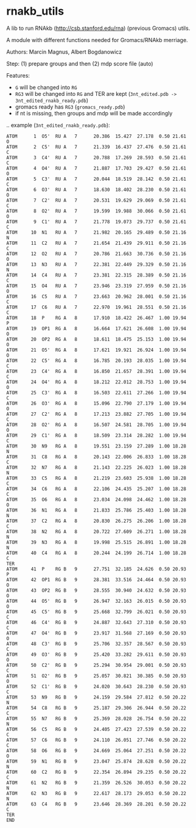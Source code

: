 rnakb_utils
========================
A lib to run RNAkb (http://csb.stanford.edu/rna) (previous Gromacs) utils.

A module with different functions needed for Gromacs/RNAkb merriage.

Authors: Marcin Magnus, Albert Bogdanowicz

Step: (1) prepare groups and then (2) mdp score file (auto)

Features:

- `G` will be changed into `RG`
- `RG3`  will be changed into `RG` and TER are kept (`3nt_edited.pdb -> 3nt_edited_rnakb_ready.pdb`) 
- gromacs ready has `RG3` (`gromacs_ready.pdb`)
- if nt is missing, then groups and mdp will be made accordingly

.. example (`3nt_edited_rnakb_ready.pdb`):

    ATOM      1  O5'  RU A   7      20.386  15.427  27.178  0.50 21.61           O
    ATOM      2  C5'  RU A   7      21.339  16.437  27.476  0.50 21.61           C
    ATOM      3  C4'  RU A   7      20.788  17.269  28.593  0.50 21.61           C
    ATOM      4  O4'  RU A   7      21.887  17.703  29.427  0.50 21.61           O
    ATOM      5  C3'  RU A   7      20.044  18.519  28.142  0.50 21.61           C
    ATOM      6  O3'  RU A   7      18.630  18.402  28.230  0.50 21.61           O
    ATOM      7  C2'  RU A   7      20.531  19.629  29.069  0.50 21.61           C
    ATOM      8  O2'  RU A   7      19.599  19.988  30.066  0.50 21.61           O
    ATOM      9  C1'  RU A   7      21.778  19.073  29.737  0.50 21.61           C
    ATOM     10  N1   RU A   7      21.982  20.165  29.489  0.50 21.16           N
    ATOM     11  C2   RU A   7      21.654  21.439  29.911  0.50 21.16           C
    ATOM     12  O2   RU A   7      20.786  21.663  30.736  0.50 21.16           O
    ATOM     13  N3   RU A   7      22.381  22.449  29.329  0.50 21.16           N
    ATOM     14  C4   RU A   7      23.381  22.315  28.389  0.50 21.16           C
    ATOM     15  O4   RU A   7      23.946  23.319  27.959  0.50 21.16           O
    ATOM     16  C5   RU A   7      23.663  20.962  28.001  0.50 21.16           C
    ATOM     17  C6   RU A   7      22.970  19.961  28.551  0.50 21.16           C
    ATOM     18  P    RG A   8      17.910  18.422  26.467  1.00 19.94           P
    ATOM     19  OP1  RG A   8      16.664  17.621  26.608  1.00 19.94           O
    ATOM     20  OP2  RG A   8      18.611  18.475  25.153  1.00 19.94           O
    ATOM     21  O5'  RG A   8      17.621  19.921  26.924  1.00 19.94           O
    ATOM     22  C5'  RG A   8      16.785  20.193  28.035  1.00 19.94           C
    ATOM     23  C4'  RG A   8      16.850  21.657  28.391  1.00 19.94           C
    ATOM     24  O4'  RG A   8      18.212  22.012  28.753  1.00 19.94           O
    ATOM     25  C3'  RG A   8      16.503  22.611  27.266  1.00 19.94           C
    ATOM     26  O3'  RG A   8      15.096  22.790  27.179  1.00 19.94           O
    ATOM     27  C2'  RG A   8      17.213  23.882  27.705  1.00 19.94           C
    ATOM     28  O2'  RG A   8      16.507  24.581  28.705  1.00 19.94           O
    ATOM     29  C1'  RG A   8      18.509  23.314  28.282  1.00 19.94           C
    ATOM     30  N9   RG A   8      19.551  23.159  27.289  1.00 18.28           N
    ATOM     31  C8   RG A   8      20.143  22.006  26.833  1.00 18.28           C
    ATOM     32  N7   RG A   8      21.143  22.225  26.023  1.00 18.28           N
    ATOM     33  C5   RG A   8      21.219  23.603  25.938  1.00 18.28           C
    ATOM     34  C6   RG A   8      22.106  24.435  25.207  1.00 18.28           C
    ATOM     35  O6   RG A   8      23.034  24.098  24.462  1.00 18.28           O
    ATOM     36  N1   RG A   8      21.833  25.786  25.403  1.00 18.28           N
    ATOM     37  C2   RG A   8      20.830  26.275  26.206  1.00 18.28           C
    ATOM     38  N2   RG A   8      20.722  27.609  26.271  1.00 18.28           N
    ATOM     39  N3   RG A   8      19.998  25.515  26.891  1.00 18.28           N
    ATOM     40  C4   RG A   8      20.244  24.199  26.714  1.00 18.28           C
    TER
    ATOM     41  P    RG B   9      27.751  32.185  24.626  0.50 20.93           P  
    ATOM     42  OP1  RG B   9      28.381  33.516  24.464  0.50 20.93           O  
    ATOM     43  OP2  RG B   9      28.555  30.940  24.632  0.50 20.93           O  
    ATOM     44  O5'  RG B   9      26.947  32.163  26.015  0.50 20.93           O  
    ATOM     45  C5'  RG B   9      25.668  32.799  26.021  0.50 20.93           C  
    ATOM     46  C4'  RG B   9      24.887  32.643  27.310  0.50 20.93           C  
    ATOM     47  O4'  RG B   9      23.917  31.568  27.169  0.50 20.93           O  
    ATOM     48  C3'  RG B   9      25.706  32.357  28.567  0.50 20.93           C  
    ATOM     49  O3'  RG B   9      25.420  33.282  29.611  0.50 20.93           O  
    ATOM     50  C2'  RG B   9      25.294  30.954  29.001  0.50 20.93           C  
    ATOM     51  O2'  RG B   9      25.057  30.821  30.385  0.50 20.93           O  
    ATOM     52  C1'  RG B   9      24.020  30.643  28.230  0.50 20.93           C  
    ATOM     53  N9   RG B   9      24.159  29.584  27.812  0.50 20.22           N  
    ATOM     54  C8   RG B   9      25.187  29.306  26.944  0.50 20.22           C  
    ATOM     55  N7   RG B   9      25.369  28.028  26.754  0.50 20.22           N  
    ATOM     56  C5   RG B   9      24.405  27.423  27.539  0.50 20.22           C  
    ATOM     57  C6   RG B   9      24.110  26.051  27.746  0.50 20.22           C  
    ATOM     58  O6   RG B   9      24.669  25.064  27.251  0.50 20.22           O  
    ATOM     59  N1   RG B   9      23.047  25.874  28.628  0.50 20.22           N  
    ATOM     60  C2   RG B   9      22.354  26.894  29.235  0.50 20.22           C  
    ATOM     61  N2   RG B   9      21.359  26.526  30.053  0.50 20.22           N  
    ATOM     62  N3   RG B   9      22.617  28.173  29.053  0.50 20.22           N  
    ATOM     63  C4   RG B   9      23.646  28.369  28.201  0.50 20.22           C  
    TER
    END
